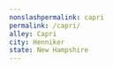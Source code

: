 ```yaml
---
﻿nonslashpermalink: capri
permalink: /capri/
alley: Capri
city: Henniker
state: New Hampshire
---
```

